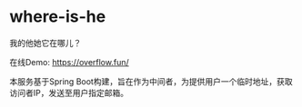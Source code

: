 # where-is-he
我的他她它在哪儿？

在线Demo: https://overflow.fun/

本服务基于Spring Boot构建，旨在作为中间者，为提供用户一个临时地址，获取访问者IP，发送至用户指定邮箱。
